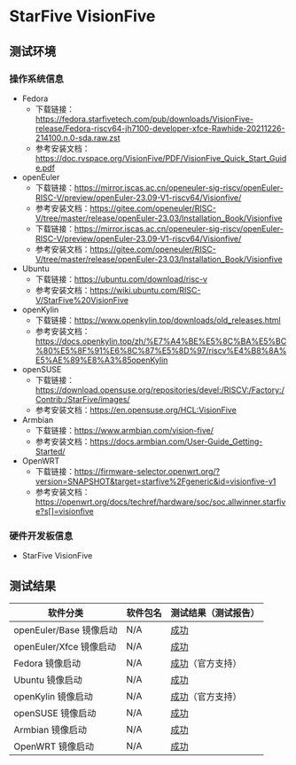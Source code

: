 # StarFive VisionFive

## 测试环境

### 操作系统信息

- Fedora
    - 下载链接：https://fedora.starfivetech.com/pub/downloads/VisionFive-release/Fedora-riscv64-jh7100-developer-xfce-Rawhide-20211226-214100.n.0-sda.raw.zst
  - 参考安装文档：https://doc.rvspace.org/VisionFive/PDF/VisionFive_Quick_Start_Guide.pdf
- openEuler
  - 下载链接：https://mirror.iscas.ac.cn/openeuler-sig-riscv/openEuler-RISC-V/preview/openEuler-23.09-V1-riscv64/Visionfive/
  - 参考安装文档：https://gitee.com/openeuler/RISC-V/tree/master/release/openEuler-23.03/Installation_Book/Visionfive
  - 下载链接：https://mirror.iscas.ac.cn/openeuler-sig-riscv/openEuler-RISC-V/preview/openEuler-23.09-V1-riscv64/Visionfive/
  - 参考安装文档：https://gitee.com/openeuler/RISC-V/tree/master/release/openEuler-23.03/Installation_Book/Visionfive
- Ubuntu
  - 下载链接：https://ubuntu.com/download/risc-v
  - 参考安装文档：https://wiki.ubuntu.com/RISC-V/StarFive%20VisionFive
- openKylin
  - 下载链接：https://www.openkylin.top/downloads/old_releases.html
  - 参考安装文档：https://docs.openkylin.top/zh/%E7%A4%BE%E5%8C%BA%E5%BC%80%E5%8F%91%E6%8C%87%E5%8D%97/riscv%E4%B8%8A%E5%AE%89%E8%A3%85openKylin
- openSUSE
  - 下载链接：https://download.opensuse.org/repositories/devel:/RISCV:/Factory:/Contrib:/StarFive/images/
  - 参考安装文档：https://en.opensuse.org/HCL:VisionFive
- Armbian
  - 下载链接：https://www.armbian.com/vision-five/
  - 参考安装文档：https://docs.armbian.com/User-Guide_Getting-Started/
- OpenWRT
  - 下载链接：https://firmware-selector.openwrt.org/?version=SNAPSHOT&target=starfive%2Fgeneric&id=visionfive-v1
  - 参考安装文档：https://openwrt.org/docs/techref/hardware/soc/soc.allwinner.starfive?s[]=visionfive

### 硬件开发板信息

- StarFive VisionFive

## 测试结果

| 软件分类                | 软件包名 | 测试结果（测试报告）                   |
|---------------------|----------|------------------------------------|
| openEuler/Base 镜像启动        | N/A      | [成功][oERVBase]                 |
| openEuler/Xfce 镜像启动        | N/A      | [成功][oERVXfce]                 |
| Fedora 镜像启动                | N/A      | [成功][Fedora]（官方支持）         |
| Ubuntu 镜像启动                | N/A      | [成功][Ubuntu]                   |
| openKylin 镜像启动             | N/A      | [成功][oK]（官方支持）             |
| openSUSE 镜像启动              | N/A      | [成功][openSUSE]                 |
| Armbian 镜像启动               | N/A      | [成功][Armbian]                 |
| OpenWRT 镜像启动               | N/A      | [成功][OpenWRT]                 |

[oERVBase]: ./openEuler/README.md
[oERVXfce]: ./openEuler/README.md
[Fedora]: ./Fedora/README.md
[Ubuntu]: ./Ubuntu/README.md
[oK]: ./openKylin/README.md
[openSUSE]: ./openSUSE/README.md
[Armbian]: ./Armbian/README.md
[OpenWRT]: ./OpenWRT/README.md